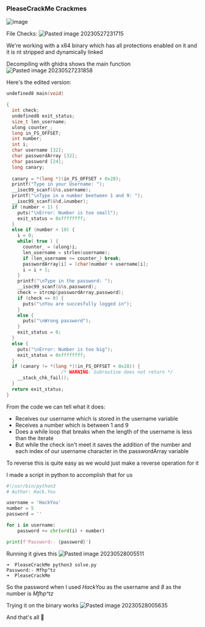<h3> PleaseCrackMe Crackmes </h3>

![image](https://github.com/h4ckyou/h4ckyou.github.io/assets/127159644/77d54fb0-3ae7-4471-a9c9-37ddc50a22ce)

File Checks: 
![Pasted image 20230527231715](https://github.com/h4ckyou/h4ckyou.github.io/assets/127159644/5b232423-86a2-4922-a417-273aa508c7b0)

We're working with a x64 binary which has all protections enabled on it and it is nt stripped and dynamically linked 

Decompiling with ghidra shows the main function
![Pasted image 20230527231858](https://github.com/h4ckyou/h4ckyou.github.io/assets/127159644/bd2a61b5-f783-49a5-95c6-c94bf8e49cce)

Here's the edited version:

```c
undefined8 main(void)

{
  int check;
  undefined8 exit_status;
  size_t len_username;
  ulong counter_;
  long in_FS_OFFSET;
  int number;
  int i;
  char username [32];
  char passwordArray [32];
  char password [24];
  long canary;
  
  canary = *(long *)(in_FS_OFFSET + 0x28);
  printf("Type in your Username: ");
  __isoc99_scanf(&%s,username);
  printf("\nType in a number beetween 1 and 9: ");
  __isoc99_scanf(&%d,&number);
  if (number < 1) {
    puts("\nError: Number is too small");
    exit_status = 0xffffffff;
  }
  else if (number < 10) {
    i = 0;
    while( true ) {
      counter_ = (ulong)i;
      len_username = strlen(username);
      if (len_username <= counter_) break;
      passwordArray[i] = (char)number + username[i];
      i = i + 1;
    }
    printf("\nType in the password: ");
    __isoc99_scanf(&%s,password);
    check = strcmp(passwordArray,password);
    if (check == 0) {
      puts("\nYou are succesfully logged in");
    }
    else {
      puts("\nWrong password");
    }
    exit_status = 0;
  }
  else {
    puts("\nError: Number is too big");
    exit_status = 0xffffffff;
  }
  if (canary != *(long *)(in_FS_OFFSET + 0x28)) {
                    /* WARNING: Subroutine does not return */
    __stack_chk_fail();
  }
  return exit_status;
}
```


From the code we can tell what it does:

- Receives our username which is stored in the username variable
- Receives a number which is between 1 and 9
- Does a while loop that breaks when the length of the username is less than the iterate 
- But while the check isn't meet it saves the addition of the number and each index of our username character in the passwordArray variable

To reverse this is quite easy as we would just make a reverse operation for it

I made a script in python to accomplish that for us

```python
#!/usr/bin/python3
# Author: Hack.You

username = 'HackYou'
number = 5
password = ''

for i in username:
	password += chr(ord(i) + number)

print(f'Password:- {password}')
```

Running it gives this
![Pasted image 20230528005511](https://github.com/h4ckyou/h4ckyou.github.io/assets/127159644/7c74b9c8-e127-4da0-866c-a3561adf0c15)

```
➜  PleaseCrackMe python3 solve.py 
Password:- Mfhp^tz
➜  PleaseCrackMe 
```

So the password when I used *HackYou* as the username and *8* as the number is *Mfhp^tz*

Trying it on the binary works
![Pasted image 20230528005635](https://github.com/h4ckyou/h4ckyou.github.io/assets/127159644/068a44af-fc92-45e7-9764-2a757bd1819b)

And that's all 👻
